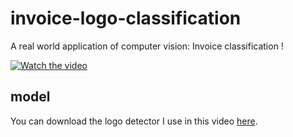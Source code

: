 # invoice-logo-classification

A real world application of computer vision: Invoice classification ! 

[![Watch the video](https://img.youtube.com/vi/OP8AozaEuLM/0.jpg)](https://www.youtube.com/watch?v=OP8AozaEuLM)

## model

You can download the logo detector I use in this video [here](https://drive.google.com/drive/folders/1b8BZ2qEsDCCvI-pqeJCD-M63ClhyZSoJ?usp=share_link).
